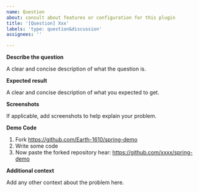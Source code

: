 ```yaml
---
name: Question
about: consult about features or configuration for this plugin
title: '[Question] Xxx'
labels: 'type: question&discussion'
assignees: ''

---
```


**Describe the question**

A clear and concise description of what the question is.

**Expected result**

A clear and concise description of what you expected to get.

**Screenshots**

If applicable, add screenshots to help explain your problem.

**Demo Code**

1. Fork https://github.com/Earth-1610/spring-demo
2. Write some code
3. Now paste the forked repository hear: https://github.com/xxxx/spring-demo

**Additional context**

Add any other context about the problem here.
